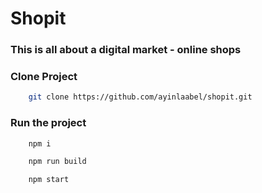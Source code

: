 # Shopit

### This is all about a digital market - online shops

### Clone Project

```sh
    git clone https://github.com/ayinlaabel/shopit.git
```

### Run the project

```sh
    npm i
```

```sh
    npm run build
```

```sh
    npm start
```
